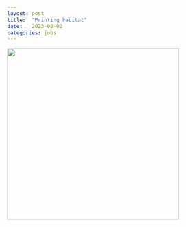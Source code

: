 ```yaml
---
layout: post
title:  "Printing habitat"
date:   2023-08-02
categories: jobs
---
```


<img src="/assets/posts/Clayprinting.mov" width="400"/>

